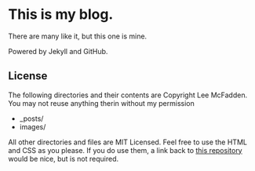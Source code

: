 # This is my blog.

There are many like it, but this one is mine.

Powered by Jekyll and GitHub.

## License

The following directories and their contents are Copyright Lee McFadden.  You
may not reuse anything therin without my permission

* \_posts/
* images/

All other directories and files are MIT Licensed.  Feel free to use the HTML 
and CSS as you please.  If you do use them, a link back to 
[this repository](http://github.com/splee/splee.github.com/) would be nice, but
is not required.
